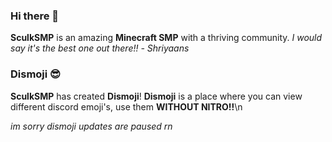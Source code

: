 ### Hi there 👋


**SculkSMP** is an amazing **Minecraft SMP** with a thriving community. 
*I would say it's the best one out there!!*
                                 *- Shriyaans*

### Dismoji 😎

**SculkSMP** has created **Dismoji**!
**Dismoji** is a place where you can view different discord emoji's, use them **WITHOUT NITRO!!**\n

*im sorry dismoji updates are paused rn*
